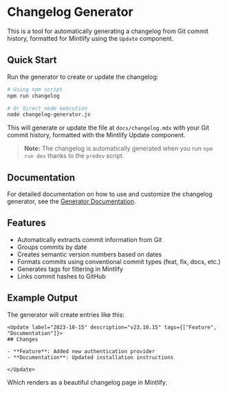 # Changelog Generator

This is a tool for automatically generating a changelog from Git commit history, formatted for Mintlify using the `Update` component.

## Quick Start

Run the generator to create or update the changelog:

```bash
# Using npm script
npm run changelog

# Or direct node execution
node changelog-generator.js
```

This will generate or update the file at `docs/changelog.mdx` with your Git commit history, formatted with the Mintlify Update component.

> **Note:** The changelog is automatically generated when you run `npm run dev` thanks to the `predev` script.

## Documentation

For detailed documentation on how to use and customize the changelog generator, see the [Generator Documentation](doc-generators/README.md).

## Features

- Automatically extracts commit information from Git
- Groups commits by date
- Creates semantic version numbers based on dates
- Formats commits using conventional commit types (feat, fix, docs, etc.)
- Generates tags for filtering in Mintlify
- Links commit hashes to GitHub

## Example Output

The generator will create entries like this:

```mdx
<Update label="2023-10-15" description="v23.10.15" tags={["Feature", "Documentation"]}>
## Changes

- **Feature**: Added new authentication provider
- **Documentation**: Updated installation instructions

</Update>
```

Which renders as a beautiful changelog page in Mintlify. 